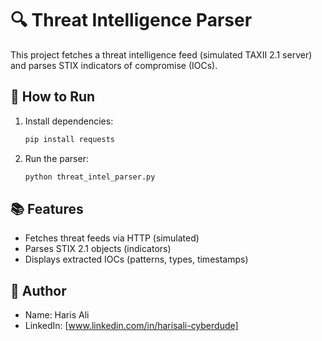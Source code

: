 # 🔍 Threat Intelligence Parser

This project fetches a threat intelligence feed (simulated TAXII 2.1 server) and parses STIX indicators of compromise (IOCs).

## 🚀 How to Run
1. Install dependencies:
    ```bash
    pip install requests
    ```

2. Run the parser:
    ```bash
    python threat_intel_parser.py
    ```

## 📚 Features
- Fetches threat feeds via HTTP (simulated)
- Parses STIX 2.1 objects (indicators)
- Displays extracted IOCs (patterns, types, timestamps)

## 🎯 Author
- Name: Haris Ali
- LinkedIn: [www.linkedin.com/in/harisali-cyberdude]
